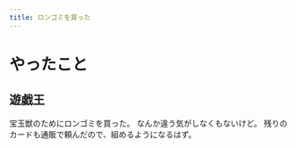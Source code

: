 ```yaml
---
title: ロンゴミを買った
---
```


# やったこと

## 遊戯王

宝玉獣のためにロンゴミを買った。
なんか違う気がしなくもないけど。
残りのカードも通販で頼んだので、組めるようになるはず。

